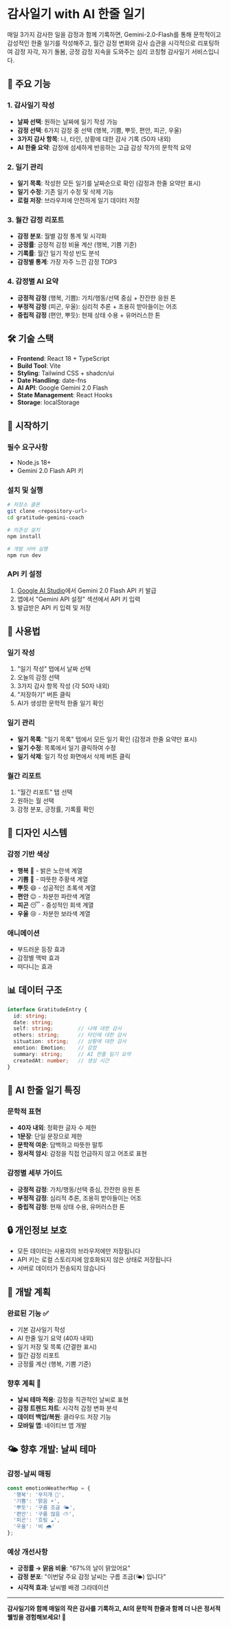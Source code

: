 # 감사일기 with AI 한줄 일기

매일 3가지 감사한 일을 감정과 함께 기록하면, Gemini-2.0-Flash를 통해 문학적이고 감성적인 한줄 일기를 작성해주고, 월간 감정 변화와 감사 습관을 시각적으로 리포팅하여 감정 자각, 자기 돌봄, 긍정 감정 지속을 도와주는 심리 코칭형 감사일기 서비스입니다.

## 🌟 주요 기능

### 1. 감사일기 작성
- **날짜 선택**: 원하는 날짜에 일기 작성 가능
- **감정 선택**: 6가지 감정 중 선택 (행복, 기쁨, 뿌듯, 편안, 피곤, 우울)
- **3가지 감사 항목**: 나, 타인, 상황에 대한 감사 기록 (50자 내외)
- **AI 한줄 요약**: 감정에 섬세하게 반응하는 고급 감성 작가의 문학적 요약

### 2. 일기 관리
- **일기 목록**: 작성한 모든 일기를 날짜순으로 확인 (감정과 한줄 요약만 표시)
- **일기 수정**: 기존 일기 수정 및 삭제 기능
- **로컬 저장**: 브라우저에 안전하게 일기 데이터 저장

### 3. 월간 감정 리포트
- **감정 분포**: 월별 감정 통계 및 시각화
- **긍정률**: 긍정적 감정 비율 계산 (행복, 기쁨 기준)
- **기록률**: 월간 일기 작성 빈도 분석
- **감정별 통계**: 가장 자주 느낀 감정 TOP3

### 4. 감정별 AI 요약
- **긍정적 감정** (행복, 기쁨): 가치/행동/선택 중심 + 잔잔한 응원 톤
- **부정적 감정** (피곤, 우울): 심리적 추론 + 조용히 받아들이는 어조
- **중립적 감정** (편안, 뿌듯): 현재 상태 수용 + 유머러스한 톤

## 🛠️ 기술 스택

- **Frontend**: React 18 + TypeScript
- **Build Tool**: Vite
- **Styling**: Tailwind CSS + shadcn/ui
- **Date Handling**: date-fns
- **AI API**: Google Gemini 2.0 Flash
- **State Management**: React Hooks
- **Storage**: localStorage

## 🚀 시작하기

### 필수 요구사항
- Node.js 18+ 
- Gemini 2.0 Flash API 키

### 설치 및 실행

```bash
# 저장소 클론
git clone <repository-url>
cd gratitude-gemini-coach

# 의존성 설치
npm install

# 개발 서버 실행
npm run dev
```

### API 키 설정
1. [Google AI Studio](https://aistudio.google.com/)에서 Gemini 2.0 Flash API 키 발급
2. 앱에서 "Gemini API 설정" 섹션에서 API 키 입력
3. 발급받은 API 키 입력 및 저장

## 📱 사용법

### 일기 작성
1. "일기 작성" 탭에서 날짜 선택
2. 오늘의 감정 선택
3. 3가지 감사 항목 작성 (각 50자 내외)
4. "저장하기" 버튼 클릭
5. AI가 생성한 문학적 한줄 일기 확인

### 일기 관리
- **일기 목록**: "일기 목록" 탭에서 모든 일기 확인 (감정과 한줄 요약만 표시)
- **일기 수정**: 목록에서 일기 클릭하여 수정
- **일기 삭제**: 일기 작성 화면에서 삭제 버튼 클릭

### 월간 리포트
1. "월간 리포트" 탭 선택
2. 원하는 월 선택
3. 감정 분포, 긍정률, 기록률 확인

## 🎨 디자인 시스템

### 감정 기반 색상
- **행복** 🥰 - 밝은 노란색 계열
- **기쁨** 🥳 - 따뜻한 주황색 계열
- **뿌듯** 😄 - 성공적인 초록색 계열
- **편안** 😉 - 차분한 파란색 계열
- **피곤** 😴 - 중성적인 회색 계열
- **우울** 😢 - 차분한 보라색 계열

### 애니메이션
- 부드러운 등장 효과
- 감정별 맥박 효과
- 떠다니는 효과

## 📊 데이터 구조

```typescript
interface GratitudeEntry {
  id: string;
  date: string;
  self: string;        // 나에 대한 감사
  others: string;      // 타인에 대한 감사
  situation: string;   // 상황에 대한 감사
  emotion: Emotion;    // 감정
  summary: string;     // AI 한줄 일기 요약
  createdAt: number;   // 생성 시간
}
```

## 🧠 AI 한줄 일기 특징

### 문학적 표현
- **40자 내외**: 정확한 글자 수 제한
- **1문장**: 단일 문장으로 제한
- **문학적 여운**: 담백하고 따뜻한 말투
- **정서적 암시**: 감정을 직접 언급하지 않고 어조로 표현

### 감정별 세부 가이드
- **긍정적 감정**: 가치/행동/선택 중심, 잔잔한 응원 톤
- **부정적 감정**: 심리적 추론, 조용히 받아들이는 어조
- **중립적 감정**: 현재 상태 수용, 유머러스한 톤

## 🔒 개인정보 보호

- 모든 데이터는 사용자의 브라우저에만 저장됩니다
- API 키는 로컬 스토리지에 암호화되지 않은 상태로 저장됩니다
- 서버로 데이터가 전송되지 않습니다

## 🚧 개발 계획

### 완료된 기능 ✅
- 기본 감사일기 작성
- AI 한줄 일기 요약 (40자 내외)
- 일기 저장 및 목록 (간결한 표시)
- 월간 감정 리포트
- 긍정률 계산 (행복, 기쁨 기준)

### 향후 계획 🔄
- **날씨 테마 적용**: 감정을 직관적인 날씨로 표현
- **감정 트렌드 차트**: 시각적 감정 변화 분석
- **데이터 백업/복원**: 클라우드 저장 기능
- **모바일 앱**: 네이티브 앱 개발

## 🌤️ 향후 개발: 날씨 테마

### 감정-날씨 매핑
```typescript
const emotionWeatherMap = {
  '행복': '무지개 🌈',
  '기쁨': '맑음 ☀️', 
  '뿌듯': '구름 조금 🌤️',
  '편안': '구름 많음 ⛅',
  '피곤': '흐림 ☁️',
  '우울': '비 🌧️'
};
```

### 예상 개선사항
- **긍정률 → 맑음 비율**: "67%의 날이 맑았어요"
- **감정 분포**: "이번달 주요 감정 날씨는 구름 조금(🌤️) 입니다"
- **시각적 효과**: 날씨별 배경 그라데이션


---

**감사일기와 함께 매일의 작은 감사를 기록하고, AI의 문학적 한줄과 함께 더 나은 정서적 웰빙을 경험해보세요! 💝**
